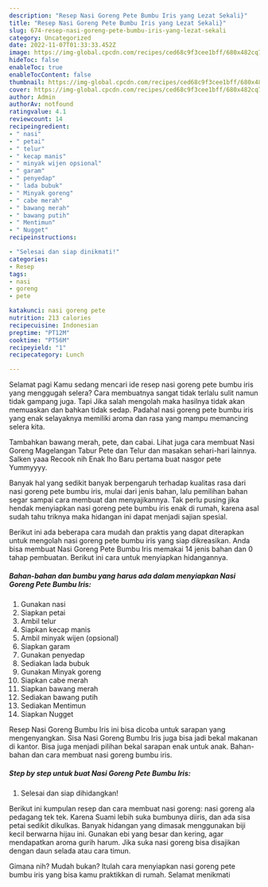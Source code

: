 ```yaml
---
description: "Resep Nasi Goreng Pete Bumbu Iris yang Lezat Sekali}"
title: "Resep Nasi Goreng Pete Bumbu Iris yang Lezat Sekali}"
slug: 674-resep-nasi-goreng-pete-bumbu-iris-yang-lezat-sekali
category: Uncategorized
date: 2022-11-07T01:33:33.452Z
image: https://img-global.cpcdn.com/recipes/ced68c9f3cee1bff/680x482cq70/nasi-goreng-pete-bumbu-iris-foto-resep-utama.jpg
hideToc: false
enableToc: true
enableTocContent: false
thumbnail: https://img-global.cpcdn.com/recipes/ced68c9f3cee1bff/680x482cq70/nasi-goreng-pete-bumbu-iris-foto-resep-utama.jpg
cover: https://img-global.cpcdn.com/recipes/ced68c9f3cee1bff/680x482cq70/nasi-goreng-pete-bumbu-iris-foto-resep-utama.jpg
author: Admin
authorAv: notfound
ratingvalue: 4.1
reviewcount: 14
recipeingredient:
- " nasi"
- " petai"
- " telur"
- " kecap manis"
- " minyak wijen opsional"
- " garam"
- " penyedap"
- " lada bubuk"
- " Minyak goreng"
- " cabe merah"
- " bawang merah"
- " bawang putih"
- " Mentimun"
- " Nugget"
recipeinstructions:

- "Selesai dan siap dinikmati!"
categories:
- Resep
tags:
- nasi
- goreng
- pete

katakunci: nasi goreng pete 
nutrition: 213 calories
recipecuisine: Indonesian
preptime: "PT12M"
cooktime: "PT56M"
recipeyield: "1"
recipecategory: Lunch

---
```



Selamat pagi Kamu sedang mencari ide resep nasi goreng pete bumbu iris yang menggugah selera? Cara membuatnya sangat tidak terlalu sulit namun tidak gampang juga. Tapi Jika salah mengolah maka hasilnya tidak akan memuaskan dan bahkan tidak sedap. Padahal nasi goreng pete bumbu iris yang enak selayaknya memiliki aroma dan rasa yang mampu memancing selera kita.


Tambahkan bawang merah, pete, dan cabai. Lihat juga cara membuat Nasi Goreng Magelangan Tabur Pete dan Telur dan masakan sehari-hari lainnya. Salken yaaa Recook nih Enak lho Baru pertama buat nasgor pete Yummyyyy.

Banyak hal yang sedikit banyak berpengaruh terhadap kualitas rasa dari nasi goreng pete bumbu iris, mulai dari jenis bahan, lalu pemilihan bahan segar sampai cara membuat dan menyajikannya. Tak perlu pusing jika hendak menyiapkan nasi goreng pete bumbu iris enak di rumah, karena asal sudah tahu triknya maka hidangan ini dapat menjadi sajian spesial.


Berikut ini ada beberapa cara mudah dan praktis yang dapat diterapkan untuk mengolah nasi goreng pete bumbu iris yang siap dikreasikan. Anda bisa membuat Nasi Goreng Pete Bumbu Iris memakai 14 jenis bahan dan 0 tahap pembuatan. Berikut ini cara untuk menyiapkan hidangannya.

<!--inarticleads1-->

##### Bahan-bahan dan bumbu yang harus ada dalam menyiapkan Nasi Goreng Pete Bumbu Iris:

1. Gunakan  nasi
1. Siapkan  petai
1. Ambil  telur
1. Siapkan  kecap manis
1. Ambil  minyak wijen (opsional)
1. Siapkan  garam
1. Gunakan  penyedap
1. Sediakan  lada bubuk
1. Gunakan  Minyak goreng
1. Siapkan  cabe merah
1. Siapkan  bawang merah
1. Sediakan  bawang putih
1. Sediakan  Mentimun
1. Siapkan  Nugget


Resep Nasi Goreng Bumbu Iris ini bisa dicoba untuk sarapan yang mengenyangkan. Sisa Nasi Goreng Bumbu Iris juga bisa jadi bekal makanan di kantor. Bisa juga menjadi pilihan bekal sarapan enak untuk anak. Bahan-bahan dan cara membuat nasi goreng bumbu iris. 

<!--inarticleads2-->

##### Step by step untuk buat Nasi Goreng Pete Bumbu Iris:


1. Selesai dan siap dihidangkan!

Berikut ini kumpulan resep dan cara membuat nasi goreng: nasi goreng ala pedagang tek tek. Karena Suami lebih suka bumbunya diiris, dan ada sisa petai sedikit dikulkas. Banyak hidangan yang dimasak menggunakan biji kecil berwarna hijau ini. Gunakan ebi yang besar dan kering, agar mendapatkan aroma gurih harum. Jika suka nasi goreng bisa disajikan dengan daun selada atau cara timun. 

Gimana nih? Mudah bukan? Itulah cara menyiapkan nasi goreng pete bumbu iris yang bisa kamu praktikkan di rumah. Selamat menikmati
